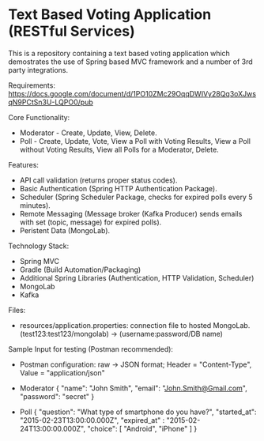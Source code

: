 # Text Based Voting Application (RESTful Services)

This is a repository containing a text based voting application which demostrates the use of Spring based MVC framework and a number of 3rd party integrations.

Requirements:
https://docs.google.com/document/d/1PO10ZMc29OqqDWIVy28Qq3oXJwsqN9PCtSn3U-LQPO0/pub

Core Functionality:
- Moderator - Create, Update, View, Delete.
- Poll - Create, Update, Vote, View a Poll with Voting Results, View a Poll without Voting Results, View all Polls for a Moderator, Delete.

Features:
- API call validation (returns proper status codes).
- Basic Authentication (Spring HTTP Authentication Package).
- Scheduler (Spring Scheduler Package, checks for expired polls every 5 minutes).
- Remote Messaging (Message broker (Kafka Producer) sends emails with set (topic, message) for expired polls).
- Peristent Data (MongoLab).

Technology Stack:
- Spring MVC
- Gradle (Build Automation/Packaging)
- Additional Spring Libraries (Authentication, HTTP Validation, Scheduler)
- MongoLab
- Kafka

Files:
- resources/application.properties: connection file to hosted MongoLab. (test123:test123/mongolab) -> (username:password/DB name)

Sample Input for testing (Postman recommended):
- Postman configuration: raw -> JSON format; Header = "Content-Type", Value = "application/json"
- Moderator
{
 "name": "John Smith",
 "email": "John.Smith@Gmail.com",
 "password": "secret"
}

- Poll
{
 "question": "What type of smartphone do you have?",
 "started_at": "2015-02-23T13:00:00.000Z",
 "expired_at" : "2015-02-24T13:00:00.000Z",
 "choice": [ "Android", "iPhone" ]
}

